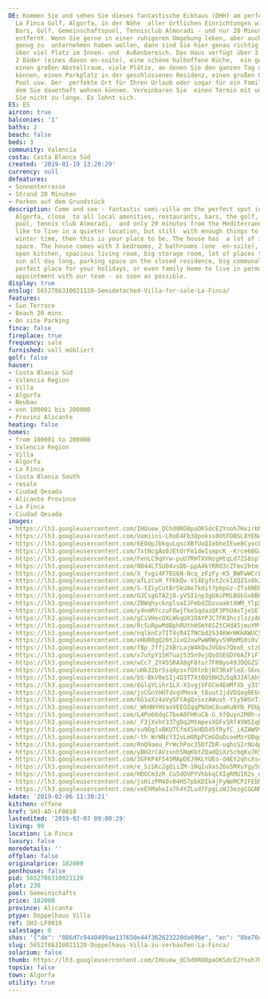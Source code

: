 ```yaml
---
DE: Kommen Sie und sehen Sie dieses fantastische Eckhaus (DHH) am perfekten Ort in
  La Finca Golf, Algorfa, in der Nähe  aller örtlichen Einrichtungen wie Restaurants,
  Bars, Golf, Gemeinschaftspool, Tennisclub Almoradi - und nur 20 Minuten  vom Mittelmeer
  entfernt. Wenn Sie gerne in einer ruhigeren Umgebung leben, aber auch im Winter
  genug zu  unternehmen haben wollen, dann sind Sie hier genau richtig. Das Haus verfügt
  über viel Platz im Innen- und  Außenbereich. Das Haus verfügt über 3 Schlafzimmer,
  2 Bäder (eines davon en-suite), eine schöne halboffene Küche,  ein geräumiges Wohnzimmer,
  einen großen Abstellraum, viele Plätze, an denen Sie den ganzen Tag die Sonne  genießen
  können, einen Parkplatz in der geschlossenen Residenz, einen großen Gemeinschaftsbereich
  Pool usw. Der  perfekte Ort für Ihren Urlaub oder sogar für ein Familienhaus, in
  dem Sie dauerhaft wohnen können. Vereinbaren Sie  einen Termin mit uns - warten
  Sie nicht zu lange. Es lohnt sich.
ES: ES
aircon: true
balconies: '1'
baths: 2
beach: false
beds: 3
community: Valencia
costa: Costa Blanca Süd
created: '2019-01-19 13:20:29'
currency: null
defeatures:
- Sonnenterrasse
- Strand 20 Minuten
- Parken auf dem Grundstück
description: Come and see - fantastic semi-villa on the perfect spot in La Finca Golf,
  Algorfa, close  to all local amenities, restaurants, bars, the golf, the communal
  pool, tennis club Almoradi,  and only 20 minutes from the Mediterranean. If you
  like to live in a quieter location, but still  with enough things to do, even in
  winter time, then this is your place to be. The house has  a lot of in- and outdoor
  space. The house comes with 3 bedrooms, 2 bathrooms (one  en-suite), a nice half
  open kitchen, spacious living room, big storage room, lot of places to  enjoy the
  sun all day long, parking space on the closed residence, big communal pool, etc.  The
  perfect place for your holidays, or even family home to live in permanently. Make  your
  appointment with our team - as soon as possible.
display: true
enslug: 5652786310021120-Semidetached-Villa-for-sale-La-Finca/
features:
- Sun Terrace
- Beach 20 mins
- On site Parking
finca: false
fireplace: true
frequency: sale
furnished: voll möbliert
golf: false
hauser:
- Costa Blanca Süd
- Valencia Region
- Villa
- Algorfa
- Neubau
- von 100001 bis 200000
- Provinz Alicante
heating: false
homes:
- from 100001 to 200000
- Valencia Region
- Villa
- Algorfa
- La Finca
- Costa Blanca South
- resale
- Ciudad Qesada
- Alicante Province
- La Finca
- Ciudad Qesada
images:
- https://lh3.googleusercontent.com/IHUuew_QChd0RO8paOKSdcE2Ynoh7HxirbNSM_ICcz5psKC8ShF5mDfmwHdkqXi3JZVyuhEEYEfXAVNT8r7nrg=w640-rj-e30-l100
- https://lh3.googleusercontent.com/Uxmiini-LRoE4Fb3Qpokss0OtFDBSL8YENcEs3wTDF2n_ui2Ez9k0cVSd7w7Gq38F4v_BHWO1NX4jkhI4nAo=w640-rj-e30-l100
- https://lh3.googleusercontent.com/6EOdpJbkquLqscXBfUoQIebheIEue8CyocLGSj5-NHSMxK73lVNJgwKT5XpZ3M6r8YgNZmQQrgvGwiwHJ-s=w640-rj-e30-l100
- https://lh3.googleusercontent.com/7xtNcgAo0JEtOrFm1deIsmpcK_-Krce6BGabBxl11VQoYbCdDqBKwwskFyk4hgsOEnxLDL1w5JuWijEtJ7tgBA=w640-rj-e30-l100
- https://lh3.googleusercontent.com/FenLC9qVrw-puU7RHTXVHzgHtqLd7ZS8sp7Sfil3PjlvALw-cEUslEVw6yJZdHP7Uk6hVrIlCxEKWs2TFa1FTg=w640-rj-e30-l100
- https://lh3.googleusercontent.com/NO44LTSUO4vsDb-ppA4ktRRO3cZFmv2htmfF3vUQH4MfVsQ1F8qGkAYPtEhHOZnq5aVskK3NFYApb8FvtQuufw=w640-rj-e30-l100
- https://lh3.googleusercontent.com/X_fvgi4F7EG6N-Ncq_zFzFy-K5_BWFwWCrE0Myf1qMklYVYcB966A2fI8FPZ3H6DykLkmzTaqOKGC4aRk8Q=w640-rj-e30-l100
- https://lh3.googleusercontent.com/afLzcsH_fFKkQv-V14EgfntZck1XQZSs0k2dUR17Jf6S7gFd25LCndbreJjJk_65b7ZP8ChgQeFD_GYrxpsN=w640-rj-e30-l100
- https://lh3.googleusercontent.com/S-tZiyCutBrSkUAe7kdit7p6pGz-ZTs6NDh94W4rCDICg8_FwhZqGqu4QOXEVo-AkruONloVBNiyItM2TOs=w640-rj-e30-l100
- https://lh3.googleusercontent.com/OJCsgGTAZjO-yV5I1np3gUAiPMiBOkGv8BHVdqRU4P1iHnXreTx8hj9cTLQhIf5pnW3VDma0wP6WO5l1pMfDZg=w640-rj-e30-l100
- https://lh3.googleusercontent.com/ZBWqhycknplsaIJFmbdZDzuaaktXWM_YlpXzZPH_1A3CX0KFyQL-uq2gnScPOlBCqDGJN_K-NG8lXFFiFkzF=w640-rj-e30-l100
- https://lh3.googleusercontent.com/y4nmRYczuFOwjfkeSqdazQF3PhU4oTjeSElSjwBlvPebeI6FuORn0coIllwyMrLLb2yciXgeZ85o5TEmgkp5=w640-rj-e30-l100
- https://lh3.googleusercontent.com/gCiVHecOXLWkqUX1OAYPJC7FK1hczlzzzA0WSh-WKgjYje4GPpyzPV1ouGNqtTPuUIuiT9XC92BKwSBLqFg=w640-rj-e30-l100
- https://lh3.googleusercontent.com/RcSuRpwMdBphRUthHSmY6SZtCHdA5jmuYMtF5prc1acpR87D-yJpaHpLwgGb8mV2vRDSc0b7ENE-qDGdnQA=w640-rj-e30-l100
- https://lh3.googleusercontent.com/nqlknCz7IT4sR4ITNCbd2S34KWrHKHAWUCSJjEC5Oj5-fAAWR2sobTvAOwwPT56pC_zNa6n-rkpJUfLFX6C_GA=w640-rj-e30-l100
- https://lh3.googleusercontent.com/eHUR0gQ20tJixQJxwPwWOWyvS9RmMS0i0vTjICZtgTpnG6Ha_UW9p__fzgfJeJpI6DEghdxWpMrKyCda5eXCbQ=w640-rj-e30-l100
- https://lh3.googleusercontent.com/fBp_7ffj2XBrLajW4kQuJVGbs7QbxE_stzLLn1Fb3qNb_Yuzc5nolHMnkXu6WWAOKUiamSQVGvvpoyyR1Fk=w640-rj-e30-l100
- https://lh3.googleusercontent.com/x7uYpY1SH7uaj535n9vjQsOSEGDY6AZFiFT-z5vayu8YUHZl-DU2c-e7i0x62ZBjLzs3VflaT_5hhLh0R4EwJg=w640-rj-e30-l100
- https://lh3.googleusercontent.com/wCc7_2Y45SRAX8gF8tur7FRNyo49JOQGZSTJmkYW3ALkCvyEbnzyV_oUHkepHjBNsSEGWSm0X2sxUttVHBVi4A=w640-rj-e30-l100
- https://lh3.googleusercontent.com/uHk32brSsq4psxfOXtnbjN73KxFleX-S6ngpG-04myt5Raudvl7QZs10gl6MlCUvZ-3n9Smh7Ru1FKFp_qBi1Q=w640-rj-e30-l100
- https://lh3.googleusercontent.com/bS-BkV0eSIj4D3T7Xt0OSNHZu5q8JJAlAhyBUkoX-IQ6kicaoAuhNqiMCZ3Davn5H_OXTU7xgUypzoct8cWU=w640-rj-e30-l100
- https://lh3.googleusercontent.com/6GlgYLihr1LX-X1vgjVFGCm4EmMfXb_y3tYBRfAe8v8qhLGgDACz3xx9OsNDEYyz4PuFoYO1NbcdfEWXvf4=w640-rj-e30-l100
- https://lh3.googleusercontent.com/jsCGnYHHTdxqVMosk_t8uut1jdVDQag0EUrQ208oyz-cH42MaKvOlMV5u5x0LzYzd-cq10ecf0es7ud4jSRN=w640-rj-e30-l100
- https://lh3.googleusercontent.com/6G1eXz4aVySFtAgQxsxzAWuvt-Y1y5WSnTiOk4Lmpz4FlwYuRchFS6yzxgbbl-J2MlE38nz8SaBHmdg8-cs=w640-rj-e30-l100
- https://lh3.googleusercontent.com/_WkHNYHVaoVEEOZqqPNXmC8uaKuNYN_POUp_gsJM6lU8MXiiBLRXYpIEVMc2W34gNdM3AGK9QrGUJgBHZr3W=w640-rj-e30-l100
- https://lh3.googleusercontent.com/L4Po66dqC7beA0FHKuCA-G_XfQuyn2M0h-AXyfnZkXCKslGnRBf5Sq0Iwl4BU4B7buHzRZF3usKQlMlxwX0s=w640-rj-e30-l100
- https://lh3.googleusercontent.com/_F3jXxhY337gDq2MtmpexXGFxSRf4VWSIqBVLfZTxhUhBRBTVgJui1lZvNUylJ5ptsl2c4ujnIKUP1qMLwKY=w640-rj-e30-l100
- https://lh3.googleusercontent.com/su9OglvBKUTCfmX5kHDD45fRyfC_i4ZAW9VNCHst2mvYj7ZUdkIp09lpYKah8bb2rAg_tYE0sTFki7V_79qm6g=w640-rj-e30-l100
- https://lh3.googleusercontent.com/-th_WrWNcY32vLm0RpPCmGOoDcomMzrUBqgqUTK7kE6w4oOqoWMTgYhJCDDkqwmlDzNXOVmjJ5DbebgHLllt=w640-rj-e30-l100
- https://lh3.googleusercontent.com/RnQ9aeu_PrWchPoc35DfZbR-uqhsS2rNU4pVqDaAy80NkLnMIby7MUXse-MeVt5FZqul4saAjVVjqvNxkiF_=w640-rj-e30-l100
- https://lh3.googleusercontent.com/yBH2rCAVzsnh5NqKbtZQadQiXzScbqKu7KSZoikHyl66SsZrU9dPNUfIW0lvCUfQgrytpEEAci4E4gRGevM=w640-rj-e30-l100
- https://lh3.googleusercontent.com/3GFKP4F545MApDEJ9KLYUEo-d4EY2qhcXsepn9-hvXPZFTiiHY3dKOhrJzIJTZ3pBynkukPYGVm8X-XIZUU=w640-rj-e30-l100
- https://lh3.googleusercontent.com/e_SiSKc2gQiiZM-1NqIuXasZ6o5MXuYgy5niAjWkqtqNTCNDk7arjvKlLh4lGgIMgDDP9jfFe8vTeam5b-4=w640-rj-e30-l100
- https://lh3.googleusercontent.com/HDGCm3zR_Cu5dOVPYVhbkqCXIgRMUIR2s_o8ZbAfVohs3VUoga3NpaiyOenp6J5ZulYcGxazDr01EJ1vfcQd=w640-rj-e30-l100
- https://lh3.googleusercontent.com/jsHizPM40v04H57pbkDIk4jFyNeMCP2FEbM8XXzlHnTyW3iw07TUNBqR4VFl0Uu75h61ls4Y_QHaQHzWa1eg=w640-rj-e30-l100
- https://lh3.googleusercontent.com/veEhMaheIa7h4YZLudfFpgLzWJ3ezgCGGNN0HN1J3mZqFV1-995YE33SwpU8kkh8eyGLBgwarTtc6vBvpKc=w640-rj-e30-l100
kdate: '2019-02-06 11:38:21'
kitchen: offene
kref: SH3-AD-LF0010
lastedited: '2019-02-07 09:00:29'
living: 90
location: La Finca
luxury: false
moredetails: ''
offplan: false
originalprice: 182000
penthouse: false
pid: 5652786310021120
plot: 230
pool: Gemeinschafts
price: 182000
province: Alicante
ptype: Doppelhaus Villa
ref: SH3-LF0010
salestage: 0
shas: '{"de": "086d7c9440499ae137650e44f362623220da696e", "en": "8be70c8016b9b4ba0c280fd1eb9426d04b5e6f01"}'
slug: 5652786310021120-Doppelhaus-Villa-zu-verkaufen-La-Finca/
solarium: false
thumb: https://lh3.googleusercontent.com/IHUuew_QChd0RO8paOKSdcE2Ynoh7HxirbNSM_ICcz5psKC8ShF5mDfmwHdkqXi3JZVyuhEEYEfXAVNT8r7nrg=w400-h240-n-rj-e30-l100
topsix: false
town: Algorfa
utility: true
---
```

